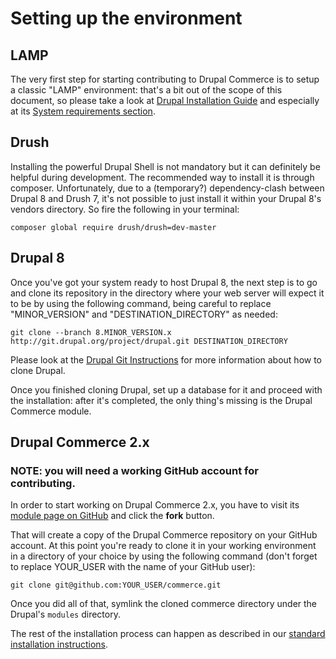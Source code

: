 # Setting up the environment

## LAMP

The very first step for starting contributing to Drupal Commerce is to setup a classic
"LAMP" environment: that's a bit out of the scope of this document, so please
take a look at [Drupal Installation Guide](https://drupal.org/documentation/install)
and especially at its [System requirements section](https://drupal.org/requirements).

## Drush

Installing the powerful Drupal Shell is not mandatory but it can definitely be helpful during development. The recommended way to install it is through composer. Unfortunately, due to a (temporary?) dependency-clash between Drupal 8 and Drush 7, it's not possible to just install it within your Drupal 8's vendors directory.
So fire the following in your terminal:

    composer global require drush/drush=dev-master

## Drupal 8

Once you've got your system ready to host Drupal 8, the next step is to go and
clone its repository in the directory where your web server will expect it to be
by using the following command, being careful to replace "MINOR_VERSION" and "DESTINATION_DIRECTORY" as needed:

    git clone --branch 8.MINOR_VERSION.x http://git.drupal.org/project/drupal.git DESTINATION_DIRECTORY

Please look at the [Drupal Git Instructions](https://drupal.org/project/drupal/git-instructions)
for more information about how to clone Drupal.

Once you finished cloning Drupal, set up a database for it and proceed with the
installation: after it's completed, the only thing's missing is the Drupal Commerce
module.

## Drupal Commerce 2.x

### NOTE: you will need a working GitHub account for contributing.

In order to start working on Drupal Commerce 2.x, you have to visit its
[module page on GitHub](https://github.com/commerceguys/commerce) and click the **fork**
button.

That will create a copy of the Drupal Commerce repository on your GitHub account. At this
point you're ready to clone it in your working environment in a directory of your choice by using the following command (don't forget to replace YOUR_USER with
the name of your GitHub user):

    git clone git@github.com:YOUR_USER/commerce.git

Once you did all of that, symlink the cloned commerce directory under the Drupal's ``modules``
directory.

The rest of the installation process can happen as described in our [standard installation instructions](../install.md).
